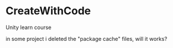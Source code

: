 # CreateWithCode
Unity learn course

in some project i deleted the "package cache" files, will it works?
